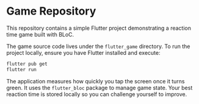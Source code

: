 # Game Repository

This repository contains a simple Flutter project demonstrating a reaction time game built with BLoC.

The game source code lives under the `flutter_game` directory. To run the project locally, ensure you have Flutter installed and execute:

```bash
flutter pub get
flutter run
```

The application measures how quickly you tap the screen once it turns green. It uses the `flutter_bloc` package to manage game state. Your best reaction time is stored locally so you can challenge yourself to improve.
